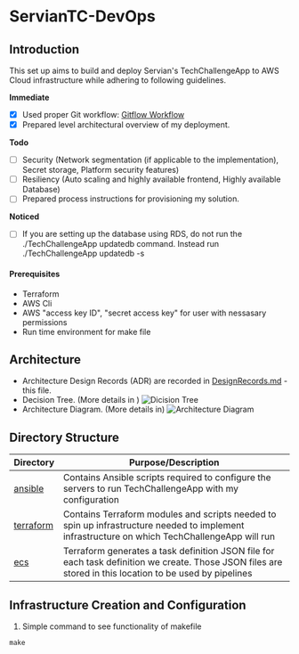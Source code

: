 # ServianTC-DevOps

Introduction
-------------------------------
This set up aims to build and deploy Servian's TechChallengeApp to AWS Cloud infrastructure while adhering to following guidelines. 

**Immediate**
- [x] Used proper Git workflow: [Gitflow Workflow](https://www.atlassian.com/git/tustorials/comparing-workflows/gitflow-workflow)
- [X] Prepared level architectural overview of my deployment.

**Todo**
- [ ] Security (Network segmentation (if applicable to the implementation), Secret storage, Platform security features)
- [ ] Resiliency (Auto scaling and highly available frontend, Highly available Database)
- [ ] Prepared process instructions for provisioning my solution.

**Noticed**
- [ ] If you are setting up the database using RDS, do not run the ./TechChallengeApp updatedb command. Instead run ./TechChallengeApp updatedb -s

#### **Prerequisites**
* Terraform
* AWS Cli 
* AWS "access key ID", "secret access key" for user with nessasary permissions
* Run time environment for make file

## Architecture
* Architecture Design Records (ADR) are recorded in  [DesignRecords.md](DesignRecords.md) - this file.
* Decision Tree. (More details in )
![Dicision Tree](https://drive.google.com/uc?export=view&id=10uLPwVwVA4BY48C4vVZQNyw_Jl01CH36)
* Architecture Diagram. (More details in)
![Architecture Diagram](https://drive.google.com/uc?export=view&id=1xOvTEZtwZUWsMoD5IKM7Ah5Vc4VMGmoe)

## Directory Structure
| Directory                | Purpose/Description                                                                                                                                              |
|--------------------------|------------------------------------------------------------------------------------------------------------------------------------------------------------------|
| [ansible](./ansible)     | Contains Ansible scripts required to configure the servers to run TechChallengeApp with my configuration                                                                   |
| [terraform](./terraform) | Contains Terraform modules and scripts needed to spin up infrastructure needed to implement infrastructure on which TechChallengeApp will run 
| [ecs](./ecs)             | Terraform generates a task definition JSON file for each task definition we create. Those JSON files are stored in this location to be used by pipelines |


## Infrastructure Creation and Configuration

1. Simple command to see functionality of makefile
```shell
make
```
